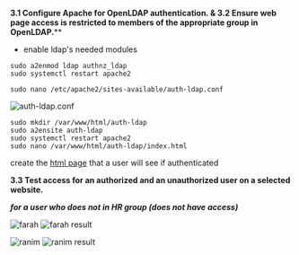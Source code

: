 **3.1 Configure Apache for OpenLDAP authentication. & 3.2 Ensure web page access is restricted to members of the appropriate group in OpenLDAP.****

- enable ldap's needed modules
````shell
sudo a2enmod ldap authnz_ldap
sudo systemctl restart apache2
````
````shell
sudo nano /etc/apache2/sites-available/auth-ldap.conf
````

![auth-ldap.conf](https://drive.google.com/uc?id=1AFXgKWIWJmzRXQHwq6hfx5ohQcxTivlt)

````shell
sudo mkdir /var/www/html/auth-ldap
sudo a2ensite auth-ldap
sudo systemctl restart apache2
sudo nano /var/www/html/auth-ldap/index.html
````

create the [html page](index.html) that a user will see if authenticated

**3.3 Test access for an authorized and an unauthorized user on a selected website.**

***for a user who does not in HR group (does not have access)***

![farah](https://drive.google.com/uc?id=1KJmfLfWfJMGTZ9I7SFcWD6LtnmZbZk-j)
![farah result](https://drive.google.com/uc?id=1Hp2z9LWKUy3FGn2vHjDf1xchylRiAicY)


![ranim](https://drive.google.com/uc?id=1DEwcOSl4CFC6jOdpZw14lYbkalyl1kR0)
![ranim result](https://drive.google.com/uc?id=10B63q5j96V5rcPDu7-dEFKOvPsIBV2PU)